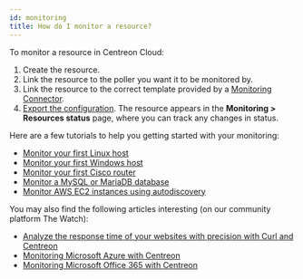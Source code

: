 ```yaml
---
id: monitoring
title: How do I monitor a resource?
---
```


To monitor a resource in Centreon Cloud:

1. Create the resource.
2. Link the resource to the poller you want it to be monitored by.
3. Link the resource to the correct template provided by a [Monitoring Connector](../monitoring/pluginpacks.md).
4. [Export the configuration](../monitoring/monitoring-servers/deploying-a-configuration.md). The resource appears in the **Monitoring > Resources status** page, where you can track any changes in status.

Here are a few tutorials to help you getting started with your monitoring:

* [Monitor your first Linux host](monitor-linux-server-with-snmp.md)
* [Monitor your first Windows host](monitor-windows-server-with-snmp.md)
* [Monitor your first Cisco router](monitor-cisco-router-with-snmp.md)
* [Monitor a MySQL or MariaDB database](mysql_tuto.md)
* [Monitor AWS EC2 instances using autodiscovery](autodisco-aws.md)

You may also find the following articles interesting (on our community platform The Watch):

* [Analyze the response time of your websites with precision with Curl and Centreon](https://thewatch.centreon.com/product-how-to-21/analyze-the-response-time-of-your-websites-with-precision-with-curl-and-centreon-113)
* [Monitoring Microsoft Azure with Centreon](https://thewatch.centreon.com/product-how-to-21/monitoring-microsoft-azure-with-centreon-114)
* [Monitoring Microsoft Office 365 with Centreon](https://thewatch.centreon.com/product-how-to-21/monitoring-microsoft-office-365-with-centreon-120)
